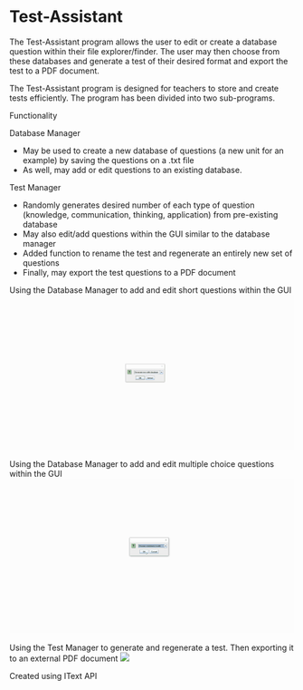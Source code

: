 # Test-Assistant
The Test-Assistant program allows the user to edit or create a database question within their file explorer/finder. The user may then choose from these databases and generate a test of their desired format and export the test to a PDF document. 

The Test-Assistant program is designed for teachers to store and create tests efficiently. The program has been divided into two sub-programs. 

Functionality 

Database Manager 
 - May be used to create a new database of questions (a new unit for an example) by saving the questions on a .txt file 
 - As well, may add or edit questions to an existing database.
 
 Test Manager
 - Randomly generates desired number of each type of question (knowledge, communication, thinking, application) from pre-existing database
 - May also edit/add questions within the GUI similar to the database manager
 - Added function to rename the test and regenerate an entirely new set of questions 
 - Finally, may export the test questions to a PDF document 
 
 Using the Database Manager to add and edit short questions within the GUI 
![](README-IMAGES/Gif1.gif)

 Using the Database Manager to add and edit multiple choice questions within the GUI
![](README-IMAGES/Gif2.gif)
 
 Using the Test Manager to generate and regenerate a test. Then exporting it to an external PDF document
![](README-IMAGES/Gif3.gif)
 
 Created using IText API
 
